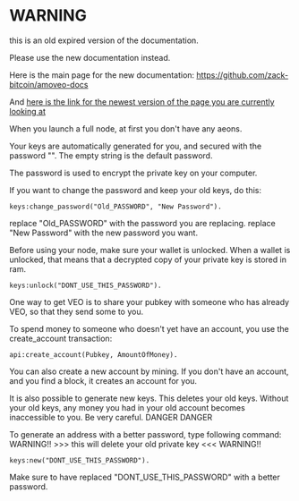 WARNING
========

this is an old expired version of the documentation.

Please use the new documentation instead. 

Here is the main page for the new documentation: https://github.com/zack-bitcoin/amoveo-docs 

And [here is the link for the newest version of the page you are currently looking at](https://github.com/zack-bitcoin/amoveo-docs/blob/master//api/securing_keys.md)

When you launch a full node, at first you don't have any aeons.

Your keys are automatically generated for you, and secured with the password "". The empty string is the default password.

The password is used to encrypt the private key on your computer.

If you want to change the password and keep your old keys, do this:
```
keys:change_password("Old_PASSWORD", "New Password").
```

replace "Old_PASSWORD" with the password you are replacing.
replace "New Password" with the new password you want.


Before using your node, make sure your wallet is unlocked. When a wallet is unlocked, that means that a decrypted copy of your private key is stored in ram.

```
keys:unlock("DONT_USE_THIS_PASSWORD").
```

One way to get VEO is to share your pubkey with someone who has already VEO, so that they send some to you.


To spend money to someone who doesn't yet have an account, you use the create_account transaction:
``` 
api:create_account(Pubkey, AmountOfMoney).
```
You can also create a new account by mining. If you don't have an account, and you find a block, it creates an account for you.


It is also possible to generate new keys. This deletes your old keys. Without your old keys, any money you had in your old account becomes inaccessible to you. Be very careful. DANGER DANGER

To generate an address with a better password, type following command: WARNING!! >>> this will delete your old private key <<< WARNING!!

```
keys:new("DONT_USE_THIS_PASSWORD").
```

Make sure to have replaced "DONT_USE_THIS_PASSWORD" with a better password.
